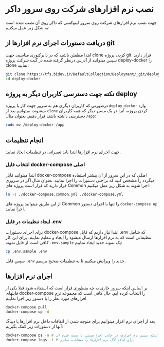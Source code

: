 # نصب نرم افزارهای شرکت روی سرور داکر
جهت نصب نرم افزارهای شرکت روی سرور لینوکسی که داکر روی آن نصب شده است به شکل زیر عمل میکنیم:

## دریافت دستورات اجرای نرم افزارها از git
ابتدا مطمئن باشید که در دایرکتوری مناسبی جهت clone کردن پروژه git قرار دارید.
سپس میتوانید از آدرس درنظر گرفته شده در گیت شرکت پروژه deploy-docker را clone نمایید:

```sh
git clone https://tfs.bidev.ir/DefaultCollection/Deployment/_git/deploy-docker
cd deploy-docker
```

## نکته جهت دسترسی کاربران دیگر به پروژه deploy
درصورتی که کاربران دیگری هم به سرور جهت کار با پروژه `deploy-docker` وارد میشوند، میتوانیم بعد از `clone` کردن پروژه، آنرا در یک مسیر دیگر که همه کاربران دسترسی داشته باشند قرار دهیم. بعنوان مثال `/app`:
```sh
sudo mv /deploy-docker /app
```

## انجام تنظیمات
جهت اجرای نرم افزارها ابتدا باید تغییراتی در تنظیمات ایجاد نمایید.

### انتخاب فایل docker-compose اصلی
ابتدا میتوانید فایل docker-compose اصلی که در این سرور از آن بیشتر استفاده میگردد را مشخص کنید که براحتی دستورات را اجرا نمایید.
بعنوان مثال اگر در سروری قرار دارید که قرار است پروژه های Common اجرا شوند به شکل زیر عمل میکنیم:
```sh
ln -s ./docker-compose.common.yml ./docker-compose.yml
```
از این طریق میتوانید پروژه های Common را تنها با اجرای دستور `docker-compose up` اجرا نمایید.

### ایجاد تنظیمات در فایل .env
برای اجرای دستورات docker-compose ابتدا نیاز داریم که فایل .env که شامل تنظیماتی است که به نرم افزارها ارسال میشود را ایجاد و تنظیم نماییم.
برای این کار کافی است از فایل نمونه `.env.sample` یک نمونه جدید ایجاد نماییم:
```sh
cp .env.sample .env
```
سپس فایل `.env` جدید را ویرایش میکنیم تا به تنظیمات صحیح برسیم.

## اجرای نرم افزارها
بر اساس اینکه سرور جاری به چه منظوری قرار است که استفاده شود قبلا یکی از فایلهای docker-compose را انتخاب کرده ایم.
حال کافی است که مجموعه نرم افزارهای مورد نظر را با دستور زیر اجرا نماییم:
```sh
docker-compose pull
docker-compose up -d
```
بعد از اجرای نرم افزار میتوانیم برای متوجه شدن از اتفاقات داخل نرم افزارها یا دیباگ آنها از دستورات زیر کمک بگیریم:
```sh
docker-compose ps -a # برای اینکه ببینیم نرم افزارها در حالت اجرا هستند یا بسته شده اند
docker-compose logs -f # برای اینکه لاگ نرم افزارها را مشاهده نماییم
```
